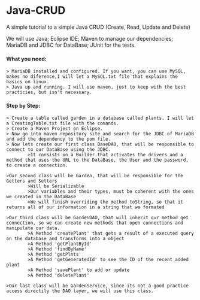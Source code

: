 # Java-CRUD
A simple tutorial to a simple Java CRUD (Create, Read, Update and Delete)

We will use Java; Eclipse IDE; Maven to manage our dependencies; MariaDB and JDBC for DataBase; JUnit for the tests.

#### What you need:
	> MariaDB installed and configured. If you want, you can use MySQL, makes no diference,I will let a MySQL.txt file that explains the basics on linux.
	> Java up and running. I will use maven, just to keep with the best practicies, but isn't necessary.
 
#### Step by Step:
	> Create a table called garden in a database called plants. I will let a CreatingTable.txt file with the comands.
	> Create a Maven Project on Eclipse.
	> Now go into maven repository site and search for the JDBC of MariaDB and add the dependency to the pom file.
	> Now lets create our first class BaseDAO, that will be responsible to connect to our DataBase using the JDBC.
			>It consists on a Builder that activates the drivers and a method that uses the URL to the DataBase, the User and the password, to create a connection.

	>Our second class will be Garden, that will be responsible for the Getters and Setters
			>Will be Serializable
			>Our variables and their types, must be coherent with the ones we created in the DataBase
			>We will finish overriding the method toString, so that it returns all of our information in a string that we formated

	>Our third class will be GardenDAO, that will inherit our method get connection, so we can create new methods that open connections and manipulate our data.
			>A Method 'createPlant' that gets a result of a executed query on the database and transforms into a object
			>A Method 'getPlantById'
			>A Method 'findByName'
			>A Method 'getPlnts'
			>A Method 'getGeneratedId' to see the ID of the recent added plant
			>A Method 'savePlant' to add or update
			>A Method 'deletePlant'
			
	>Our last class will be GardenService, since its not a good practice access directily the DAO layer, we will use this class.  

